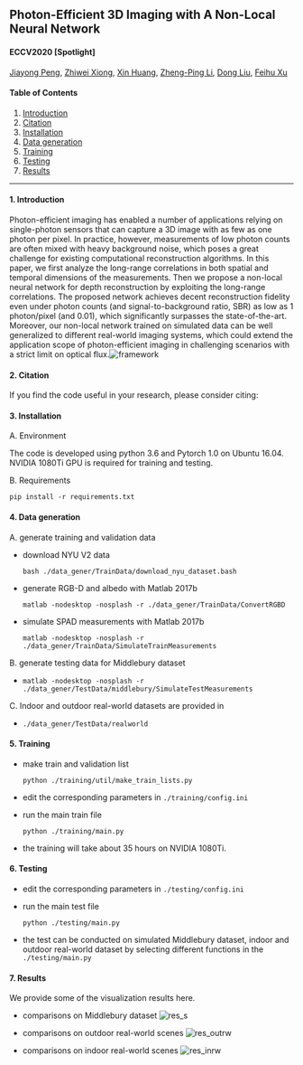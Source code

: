 ## Photon-Efficient 3D Imaging with A Non-Local Neural Network

#### **ECCV2020** [Spotlight]

[Jiayong Peng](https://scholar.google.com/citations?user=cXdZl0wAAAAJ&hl=en), [Zhiwei Xiong](https://scholar.google.com/citations?user=Snl0HPEAAAAJ&hl=en), [Xin Huang](https://quantum.ustc.edu.cn/web/en/node/480), [Zheng-Ping Li](https://quantum.ustc.edu.cn/web/en/node/694), [Dong Liu](https://scholar.google.com/citations?user=lOWByxoAAAAJ&hl=en), [Feihu Xu](https://scholar.google.ca/citations?user=-EZOdMIAAAAJ&hl=en)

#### **Table of Contents**

1. [Introduction](####1.-introduction)
2. [Citation](#2-citation)
3. [Installation](####-3.-installation)
4. [Data generation](####-4.-data-generation)
5. [Training](####-5.-training)
6. [Testing](####-6.-testing)
7. [Results](####-7.-results)

----

#### 1. Introduction

Photon-efficient imaging has enabled a number of applications relying on single-photon sensors that can capture a 3D image with as few as one photon per pixel. In practice, however, measurements of low photon counts are often mixed with heavy background noise, which poses a great challenge for existing computational reconstruction algorithms. In this paper, we first analyze the long-range correlations in both spatial and temporal dimensions of the measurements. Then we propose a non-local neural network for depth reconstruction by exploiting the long-range correlations. The proposed network achieves decent reconstruction fidelity even under photon counts (and signal-to-background ratio, SBR) as low as 1 photon/pixel (and 0.01), which significantly surpasses the state-of-the-art. Moreover, our non-local network trained on simulated data can be well generalized to different real-world imaging systems, which could extend the application scope of photon-efficient imaging in challenging scenarios with a strict limit on optical flux.![framework](https://github.com/JiayongO-O/Photon-Efficient-3D-Imaging-with-A-Non-Local-Neural-Network/blob/master/data_gener/framework-1.png)

#### 2. Citation

If you find the code useful in your research, please consider citing:



#### 3. Installation

A. Environment

The code is developed using python 3.6 and Pytorch 1.0 on Ubuntu 16.04. NVIDIA 1080Ti GPU is required for training and testing. 

B. Requirements

`pip install -r requirements.txt`

#### 4. Data generation

A. generate training and validation data

- download NYU V2 data

  `bash ./data_gener/TrainData/download_nyu_dataset.bash`

- generate RGB-D and albedo with Matlab 2017b

  `matlab -nodesktop -nosplash -r ./data_gener/TrainData/ConvertRGBD`

- simulate SPAD measurements with Matlab 2017b

  `matlab -nodesktop -nosplash -r ./data_gener/TrainData/SimulateTrainMeasurements`

B. generate testing data for Middlebury dataset

- `matlab -nodesktop -nosplash -r ./data_gener/TestData/middlebury/SimulateTestMeasurements`

C. Indoor and outdoor real-world datasets are provided in 

- `./data_gener/TestData/realworld`

#### 5. Training

- make train and validation list

  `python ./training/util/make_train_lists.py`

- edit the corresponding parameters in `./training/config.ini`

- run the main train file

  `python ./training/main.py`

- the training will take about 35 hours on NVIDIA 1080Ti.

#### 6. Testing

- edit the corresponding parameters in `./testing/config.ini`

- run the main test file

  `python ./testing/main.py`

- the test can be conducted on simulated Middlebury dataset, indoor and outdoor real-world dataset by selecting different functions in the `./testing/main.py`

#### 7. Results

We provide some of the visualization results here.

- comparisons on Middlebury dataset
![res_s](https://github.com/JiayongO-O/Photon-Efficient-3D-Imaging-with-A-Non-Local-Neural-Network/blob/master/data_gener/res_s.png)

- comparisons on outdoor real-world scenes
![res_outrw](https://github.com/JiayongO-O/Photon-Efficient-3D-Imaging-with-A-Non-Local-Neural-Network/blob/master/data_gener/res_outrw.png)

- comparisons on indoor real-world scenes
![res_inrw](https://github.com/JiayongO-O/Photon-Efficient-3D-Imaging-with-A-Non-Local-Neural-Network/blob/master/data_gener/res_inrw.png)

































